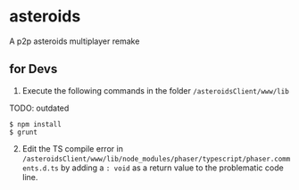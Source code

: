 # asteroids
A p2p asteroids multiplayer remake

## for Devs
1. Execute the following commands in the folder `/asteroidsClient/www/lib`

TODO: outdated

 ```
 $ npm install
 $ grunt
 ```
2. Edit the TS compile error in
`/asteroidsClient/www/lib/node_modules/phaser/typescript/phaser.comments.d.ts`
by adding a `: void` as a return value to the problematic code line.
